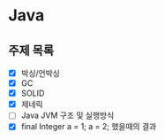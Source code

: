 # Java

## 주제 목록

- [x] 박싱/언박싱
- [x] GC
- [x] SOLID
- [x] 제네릭
- [ ] Java JVM 구조 및 실행방식
- [x] final Integer a = 1; a = 2; 했을때의 결과
